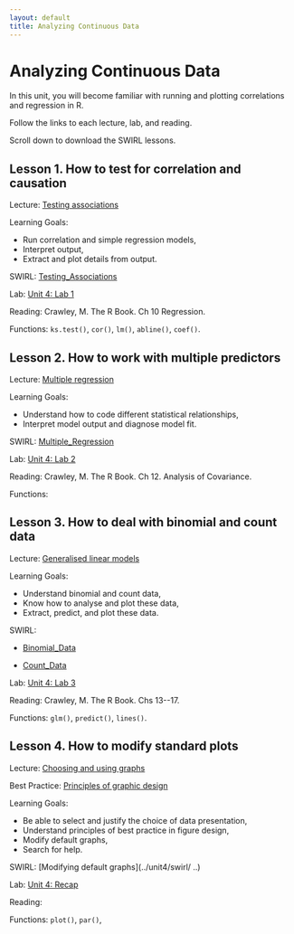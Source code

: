 ```yaml
---
layout: default
title: Analyzing Continuous Data
---
```


# Analyzing Continuous Data

In this unit, you will become familiar with running and plotting correlations and regression in R.

Follow the links to each lecture, lab, and reading.

Scroll down to download the SWIRL lessons.


## Lesson 1. How to test for correlation and causation

Lecture: [Testing associations](../unit4/testing-associations.html)

Learning Goals:
 - Run correlation and simple regression models,
 - Interpret output,
 - Extract and plot details from output.

SWIRL: [Testing_Associations](../unit4/swirl/Testing_Associations.html)

Lab: [Unit 4: Lab 1](../unit4/labs.html)

Reading: Crawley, M. The R Book. Ch 10 Regression.

Functions: `ks.test()`, `cor()`, `lm()`, `abline()`, `coef()`.


## Lesson 2. How to work with multiple predictors

Lecture: [Multiple regression](../unit4/multiple-regression.html)

Learning Goals:
 - Understand how to code different statistical relationships,
 - Interpret model output and diagnose model fit.

SWIRL: [Multiple_Regression](../unit4/swirl/Multiple_Regression.html)

Lab: [Unit 4: Lab 2](../unit4/labs.html)

Reading: Crawley, M. The R Book. Ch 12. Analysis of Covariance.

Functions:

## Lesson 3. How to deal with binomial and count data

Lecture: [Generalised linear models](../unit4/Generalised-linear-models.html)

Learning Goals:
 - Understand binomial and count data,
 - Know how to analyse and plot these data,
 - Extract, predict, and plot these data.

SWIRL: 

 - [Binomial_Data](../unit4/swirl/Binomial_Data.html)
 
 - [Count_Data](../unit4/swirl/Count_Data.html)
 
Lab: [Unit 4: Lab 3](../unit4/labs.html)

Reading: Crawley, M. The R Book. Chs 13--17.

Functions: `glm()`, `predict()`, `lines()`.


## Lesson 4. How to modify standard plots

Lecture: [Choosing and using graphs]()

Best Practice: [Principles of graphic design]()

Learning Goals:
 - Be able to select and justify the choice of data presentation,
 - Understand principles of best practice in figure design,
 - Modify default graphs,
 - Search for help.


SWIRL: [Modifying default graphs](../unit4/swirl/ ..)

Lab: [Unit 4: Recap](../unit4/labs.html)

Reading:

Functions: `plot()`, `par()`,
